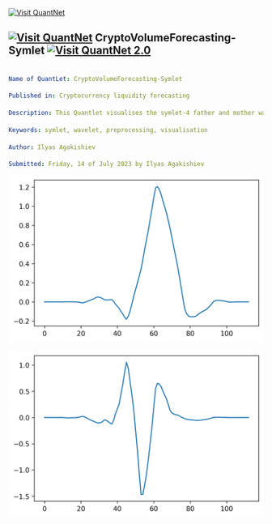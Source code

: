 [<img src="https://github.com/QuantLet/Styleguide-and-FAQ/blob/master/pictures/banner.png" width="1100" alt="Visit QuantNet">](http://quantlet.de/)

## [<img src="https://github.com/QuantLet/Styleguide-and-FAQ/blob/master/pictures/qloqo.png" alt="Visit QuantNet">](http://quantlet.de/) **CryptoVolumeForecasting-Symlet** [<img src="https://github.com/QuantLet/Styleguide-and-FAQ/blob/master/pictures/QN2.png" width="60" alt="Visit QuantNet 2.0">](http://quantlet.de/)

```yaml

Name of QuantLet: CryptoVolumeForecasting-Symlet

Published in: Cryptocurrency liquidity forecasting

Description: This Quantlet visualises the symlet-4 father and mother wavelets.

Keywords: symlet, wavelet, preprocessing, visualisation

Author: Ilyas Agakishiev

Submitted: Friday, 14 of July 2023 by Ilyas Agakishiev
```

![Picture1](symlet_phi.png)

![Picture2](symlet_psi.png)